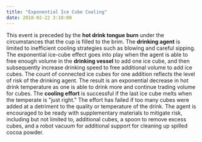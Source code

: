 ```yaml
---
title: "Exponential Ice Cube Cooling"
date: 2018-02-22 3:18:00
---
```


This event is preceded by the <strong>hot drink tongue burn</strong> under the circumstances that the cup is filled to the brim. The <strong>drinking agent</strong> is limited to inefficient cooling strategies such as blowing and careful sipping. The exponential ice-cube effect goes into play when the agent is able to free enough volume in the <strong>drinking vessel</strong> to add one ice cube, and then subsequently increase drinking speed to free additional volume to add ice cubes. The count of connected ice cubes for one addition reflects the level of risk of the drinking agent. The result is an exponential decrease in hot drink temperature as one is able to drink more and continue trading volume for cubes. The <strong>cooling effort</strong> is successful if the last ice cube melts when the temperate is "just right." The effort has failed if too many cubes were added at a detriment to the quality or temperature of the drink. The agent is encouraged to be ready with supplementary materials to mitigate risk, including but not limited to, additional cubes,  a spoon to remove excess cubes, and a robot vacuum for additional support for cleaning up spilled cocoa powder.
